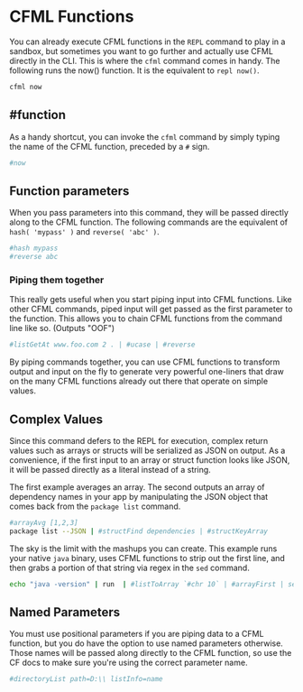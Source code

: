# CFML Functions

You can already execute CFML functions in the `REPL` command to play in a sandbox, but sometimes you want to go further and actually use CFML directly in the CLI. This is where the `cfml` command comes in handy. The following runs the now\(\) function. It is the equivalent to `repl now()`.

```bash
cfml now
```

## \#function

As a handy shortcut, you can invoke the `cfml` command by simply typing the name of the CFML function, preceded by a `#` sign.

```bash
#now
```

## Function parameters

When you pass parameters into this command, they will be passed directly along to the CFML function. The following commands are the equivalent of `hash( 'mypass' )` and `reverse( 'abc' )`.

```bash
#hash mypass
#reverse abc
```

### Piping them together

This really gets useful when you start piping input into CFML functions. Like other CFML commands, piped input will get passed as the first parameter to the function. This allows you to chain CFML functions from the command line like so. \(Outputs "OOF"\)

```bash
#listGetAt www.foo.com 2 . | #ucase | #reverse
```

By piping commands together, you can use CFML functions to transform output and input on the fly to generate very powerful one-liners that draw on the many CFML functions already out there that operate on simple values.

## Complex Values

Since this command defers to the REPL for execution, complex return values such as arrays or structs will be serialized as JSON on output. As a convenience, if the first input to an array or struct function looks like JSON, it will be passed directly as a literal instead of a string.

The first example averages an array. The second outputs an array of dependency names in your app by manipulating the JSON object that comes back from the `package list` command.

```bash
#arrayAvg [1,2,3]
package list --JSON | #structFind dependencies | #structKeyArray
```

The sky is the limit with the mashups you can create. This example runs your native `java` binary, uses CFML functions to strip out the first line, and then grabs a portion of that string via regex in the `sed` command.

```bash
echo "java -version" | run  | #listToArray `#chr 10` | #arrayFirst | sed 's/java version "(.*)"/\1/'
```

## Named Parameters

You must use positional parameters if you are piping data to a CFML function, but you do have the option to use named parameters otherwise. Those names will be passed along directly to the CFML function, so use the CF docs to make sure you're using the correct parameter name.

```bash
#directoryList path=D:\\ listInfo=name
```

